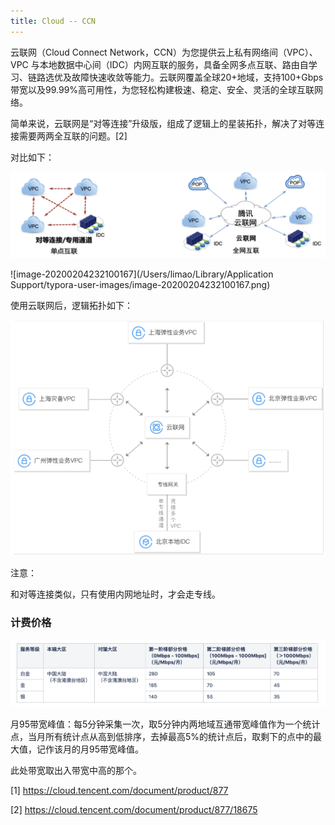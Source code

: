 ```yaml
---
title: Cloud -- CCN
---
```




云联网（Cloud Connect Network，CCN）为您提供云上私有网络间（VPC）、VPC 与本地数据中心间（IDC）内网互联的服务，具备全网多点互联、路由自学习、链路选优及故障快速收敛等能力。云联网覆盖全球20+地域，支持100+Gbps带宽以及99.99%高可用性，为您轻松构建极速、稳定、安全、灵活的全球互联网络。

简单来说，云联网是“对等连接”升级版，组成了逻辑上的星装拓扑，解决了对等连接需要两两全互联的问题。[2]



对比如下：

![image-20200204232020858](https://raw.githubusercontent.com/LipingMao/LipingMao.github.io/master/_posts/picture/image-20200204232020858.png)



![image-20200204232100167](/Users/limao/Library/Application Support/typora-user-images/image-20200204232100167.png)



使用云联网后，逻辑拓扑如下：

![image-20200204232133900](https://raw.githubusercontent.com/LipingMao/LipingMao.github.io/master/_posts/picture/image-20200204232133900.png)

注意：

和对等连接类似，只有使用内网地址时，才会走专线。



### 计费价格

![image-20200204232153405](https://raw.githubusercontent.com/LipingMao/LipingMao.github.io/master/_posts/picture/image-20200204232153405.png)

月95带宽峰值：每5分钟采集一次，取5分钟内两地域互通带宽峰值作为一个统计点，当月所有统计点从高到低排序，去掉最高5%的统计点后，取剩下的点中的最大值，记作该月的月95带宽峰值。

此处带宽取出入带宽中高的那个。



[1] https://cloud.tencent.com/document/product/877

[2] https://cloud.tencent.com/document/product/877/18675
